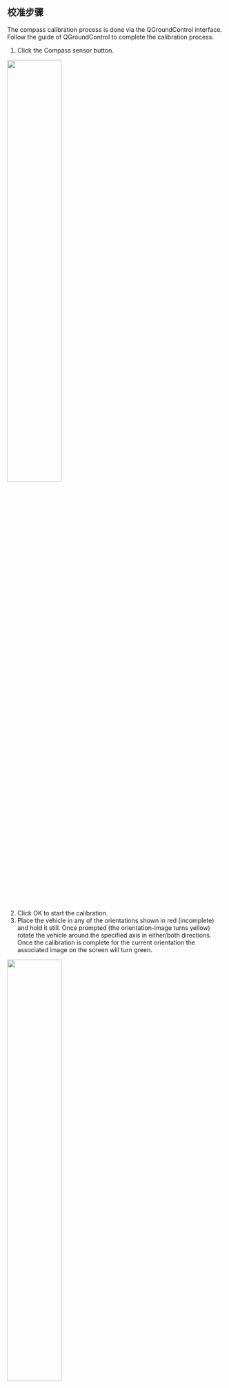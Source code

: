 
## 校准步骤

The compass calibration process is done via the QGroundControl interface. Follow the guide of QGroundControl to complete the calibration process.

1. Click the Compass sensor button.

<img src="figures/mag_calib1.png" width="50%">

2. Click OK to start the calibration.
3. Place the vehicle in any of the orientations shown in red (incomplete) and hold it still. Once prompted (the orientation-image turns yellow) rotate the vehicle around the specified axis in either/both directions. Once the calibration is complete for the current orientation the associated image on the screen will turn green.

<img src="figures/mag_calib2.png" width="50%">

4. Repeat the calibration process for all vehicle orientations.

## Check & Save Result

1. The calibration result can be seen by typing `param list CALIB` in console.

```
msh />param list CALIB
CALIB:
......
       MAG0_XOFF: -0.025247
       MAG0_YOFF: -0.067397
       MAG0_ZOFF: -0.136934
    MAG0_XXSCALE: 0.863891
    MAG0_YYSCALE: 0.912510
    MAG0_ZZSCALE: 0.931017
    MAG0_XYSCALE: 0.010489
    MAG0_XZSCALE: -0.022396
    MAG0_YZSCALE: 0.076960
......
```

2. Save the calibration result by typing `param save` in console, otherwise the calibration result will lost when system power-off.